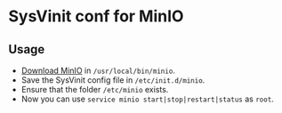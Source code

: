SysVinit conf for MinIO
=======================

Usage
-----

- [Download MinIO](https://minio.io/downloads) in `/usr/local/bin/minio`.
- Save the SysVinit config file in `/etc/init.d/minio`.
- Ensure that the folder `/etc/minio` exists.
- Now you can use `service minio start|stop|restart|status` as `root`.
